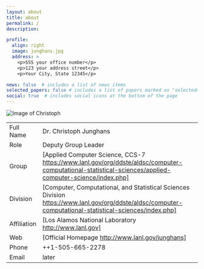 ```yaml
---
layout: about
title: about
permalink: /
description:

profile:
  align: right
  image: junghans.jpg
  address: >
    <p>555 your office number</p>
    <p>123 your address street</p>
    <p>Your City, State 12345</p>

news: false  # includes a list of news items
selected_papers: false # includes a list of papers marked as "selected={true}"
social: true  # includes social icons at the bottom of the page
---
```


![Image of Christoph](junghans.jpg)

| | |
|-|-|
| Full Name | Dr. Christoph Junghans |
| Role | Deputy Group Leader |
| Group | [Applied Computer Science, CCS-7 https://www.lanl.gov/org/ddste/aldsc/computer-computational-statistical-sciences/applied-computer-science/index.php] |
| Division | [Computer, Computational, and Statistical Sciences Division https://www.lanl.gov/org/ddste/aldsc/computer-computational-statistical-sciences/index.php] |
| Affiliation | [Los Alamos National Laboratory http://www.lanl.gov] |
| Web | [Official Homepage http://www.lanl.gov/junghans] |
| Phone | ++1-505-665-2278 |
| Email | later |
